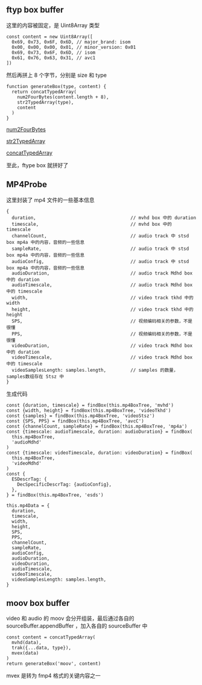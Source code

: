 ## ftyp box buffer

这里的内容被固定，是 Uint8Array 类型

```
const content = new Uint8Array([
  0x69, 0x73, 0x6F, 0x6D, // major_brand: isom
  0x00, 0x00, 0x00, 0x01, // minor_version: 0x01
  0x69, 0x73, 0x6F, 0x6D, // isom
  0x61, 0x76, 0x63, 0x31, // avc1
])
```

然后再拼上 8 个字节，分别是 size 和 type

```
function generateBox(type, content) {
  return concatTypedArray(
    num2FourBytes(content.length + 8),
    str2TypedArray(type),
    content
  )
}
```

<a href="https://github.com/HanLess/experience/blob/master/js/%E8%A7%86%E9%A2%91%E6%8A%80%E6%9C%AF/%E4%BD%8D%E8%BF%90%E7%AE%97_%E6%95%B0%E5%AD%97%E8%BD%AC%E5%9B%9B%E4%B8%AA%E5%AD%97%E8%8A%82%E4%BA%8C%E8%BF%9B%E5%88%B6.md">num2FourBytes</a>

<a href="https://github.com/HanLess/experience/blob/master/js/%E8%A7%86%E9%A2%91%E6%8A%80%E6%9C%AF/%E5%AD%97%E7%AC%A6%E4%B8%B2%E8%BD%AC%20Uint8Array.md">str2TypedArray</a>

<a href="https://github.com/HanLess/experience/blob/master/js/%E8%A7%86%E9%A2%91%E6%8A%80%E6%9C%AF/%E6%8B%BC%E6%8E%A5%20Uint8Array.md">concatTypedArray</a>

至此，ftype box 就拼好了

## MP4Probe 

这里封装了 mp4 文件的一些基本信息

```
{
  duration,                                   // mvhd box 中的 duration
  timescale,                                  // mvhd box 中的 timescale
  channelCount,                               // audio track 中 stsd box mp4a 中的内容，音频的一些信息 
  sampleRate,                                 // audio track 中 stsd box mp4a 中的内容，音频的一些信息
  audioConfig,                                // audio track 中 stsd box mp4a 中的内容，音频的一些信息
  audioDuration,                              // audio track Mdhd box 中的 duration
  audioTimescale,                             // audio track Mdhd box 中的 timescale
  width,                                      // video track tkhd 中的 width
  height,                                     // video track tkhd 中的 height
  SPS,                                        // 视频编码相关的参数，不是很懂
  PPS,                                        // 视频编码相关的参数，不是很懂
  videoDuration,                              // video track Mdhd box 中的 duration
  videoTimescale,                             // video track Mdhd box 中的 timescale
  videoSamplesLength: samples.length,         // samples 的数量，samples数组存在 Stsz 中
}
```

生成代码

```
const {duration, timescale} = findBox(this.mp4BoxTree, 'mvhd')
const {width, height} = findBox(this.mp4BoxTree, 'videoTkhd')
const {samples} = findBox(this.mp4BoxTree, 'videoStsz')
const {SPS, PPS} = findBox(this.mp4BoxTree, 'avcC')
const {channelCount, sampleRate} = findBox(this.mp4BoxTree, 'mp4a')
const {timescale: audioTimescale, duration: audioDuration} = findBox(
  this.mp4BoxTree,
  'audioMdhd'
)
const {timescale: videoTimescale, duration: videoDuration} = findBox(
  this.mp4BoxTree,
  'videoMdhd'
)
const {
  ESDescrTag: {
    DecSpecificDescrTag: {audioConfig},
  },
} = findBox(this.mp4BoxTree, 'esds')

this.mp4Data = {
  duration,
  timescale,
  width,
  height,
  SPS,
  PPS,
  channelCount,
  sampleRate,
  audioConfig,
  audioDuration,
  videoDuration,
  audioTimescale,
  videoTimescale,
  videoSamplesLength: samples.length,
}
```

## moov box buffer

video 和 audio 的 moov 会分开组装，最后通过各自的 sourceBuffer.appendBuffer ，加入各自的 sourceBuffer 中

```
const content = concatTypedArray(
  mvhd(data),
  trak({...data, type}),
  mvex(data)
)
return generateBox('moov', content)
```

mvex 是转为 fmp4 格式的关键内容之一



